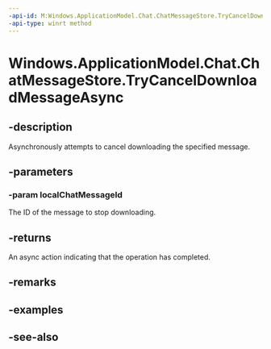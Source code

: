 ```yaml
---
-api-id: M:Windows.ApplicationModel.Chat.ChatMessageStore.TryCancelDownloadMessageAsync(System.String)
-api-type: winrt method
---
```


<!-- Method syntax
public Windows.Foundation.IAsyncOperation<bool> TryCancelDownloadMessageAsync(System.String localChatMessageId)
-->

# Windows.ApplicationModel.Chat.ChatMessageStore.TryCancelDownloadMessageAsync

## -description
Asynchronously attempts to cancel downloading the specified message.

## -parameters
### -param localChatMessageId
The ID of the message to stop downloading.

## -returns
An async action indicating that the operation has completed.

## -remarks

## -examples

## -see-also
